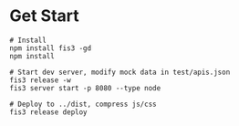 # Get Start
    # Install
    npm install fis3 -gd
    npm install
    
    # Start dev server, modify mock data in test/apis.json
    fis3 release -w
    fis3 server start -p 8080 --type node
    
    # Deploy to ../dist, compress js/css
    fis3 release deploy